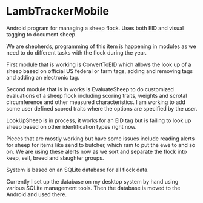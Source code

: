 LambTrackerMobile
=================

Android program for managing a sheep flock. Uses both EID and visual tagging to document sheep. 

We are shepherds, programming of this item is happening in modules as we need to do different tasks with the flock during the year.

First module that is working is ConvertToEID which allows the look up of a sheep based on official US federal or farm tags, adding and removing tags and adding an electronic tag.

Second module that is in works is EvaluateSheep to do customized evaluations of a sheep flock including scoring traits, weights and scrotal circumference and other measured characteristics. I am working to add some user defined scored traits where the options are specified by the user. 

LookUpSheep is in process, it works for an EID tag but is failing to look up sheep based on other identification types right now. 

Pieces that are mostly working but have some issues include reading alerts for sheep for items like send to butcher, which ram to put the ewe to and so on. We are using these alerts now as we sort and separate the flock into keep, sell, breed and slaughter groups. 

System is based on an SQLite database for all flock data.

Currently I set up the database on my desktop system by hand using various SQLite management tools. Then the database is moved to the Android and used there.

